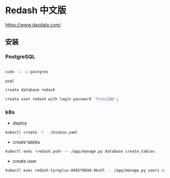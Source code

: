 # Redash 中文版

https://www.dazdata.com/

## 安装

### PostgreSQL

```bash

sudo -i -u postgres

psql

create database redash

create user redash with login password 'Ytzx22@@';

```

### k8s

* deploy

```bash
kubectl create -f - chinese.yaml
```

* create tables

```bash
kubectl exec <redash pod> -- /app/manage.py database create_tables

```

* create user

```bash
kubectl exec redash-tyreplus-8965f8b9d-9kvhl -- /app/manage.py users create --password '123456' 1138228664@qq.com '范天柱'
```
